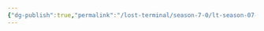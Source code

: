 ```yaml
---
{"dg-publish":true,"permalink":"/lost-terminal/season-7-0/lt-season-07-0/","tags":["project/lt"],"noteIcon":"","created":"2025-02-23T16:19","updated":"2025-04-05T13:09"}
---
```


 